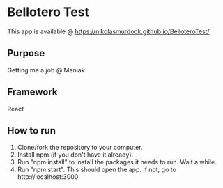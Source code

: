 # Bellotero Test

This app is available @ https://nikolasmurdock.github.io/BelloteroTest/

## Purpose

Getting me a job @ Maniak

## Framework

React

## How to run

1. Clone/fork the repository to your computer.
2. Install npm (if you don't have it already).
3. Run "npm install" to install the packages it needs to run. Wait a while. 
4. Run "npm start". This should open the app. If not, go to http://localhost:3000